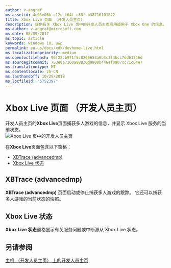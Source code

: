 ```yaml
---
author: v-angraf
ms.assetid: 4c03e06b-c12c-f64f-c53f-b38716101822
title: Xbox Live 页面 （开发人员主页）
description: 提供有关 Xbox Live 页中的开发人员主页应用适用于 Xbox One 的信息。
ms.author: v-angraf@microsoft.com
ms.date: 08/09/2017
ms.topic: article
keywords: windows 10, uwp
permalink: en-us/docs/xdk/devhome-live.html
ms.localizationpriority: medium
ms.openlocfilehash: 96f22cb971f5c8266653a6b3c3f4bcc7dd61546d
ms.sourcegitcommit: 753e0a7160a88830d9908b446ef0907cc71c64e7
ms.translationtype: MT
ms.contentlocale: zh-CN
ms.lasthandoff: 10/29/2018
ms.locfileid: "5752397"
---
```

# <a name="xbox-live-page-dev-home"></a>Xbox Live 页面 （开发人员主页）
   
  
开发人员主页的**Xbox Live**页面捕获多人游戏的信息，并显示 Xbox Live 服务的当前状态。   
 ![Xbox Live 页中的开发人员主页](images/devhome_live.png)   
  
在**Xbox Live**页面包含以下窗格：   
 
   *  [XBTrace (advancedmp)](#ID4EPB)  
   *  [Xbox Live 状态](#ID4E3B)  

 
<a id="ID4EPB"></a>

   

## <a name="xbtrace-advancedmp"></a>XBTrace (advancedmp)  
   
  
**XBTrace (advancedmp)** 页面启动或停止捕获多人游戏的跟踪。 它还可以捕获多人游戏的当前状态的快照。   
  
<a id="ID4E3B"></a>

   

## <a name="xbox-live-status"></a>Xbox Live 状态  
   
  
**Xbox Live 状态**窗格显示有关服务问题或中断源从 Xbox Live 状态。   
  
<a id="ID4EPC"></a>

   

## <a name="see-also"></a>另请参阅  
 [主机 （开发人员主页） 上的开发人员主页](dev-home.md)

  